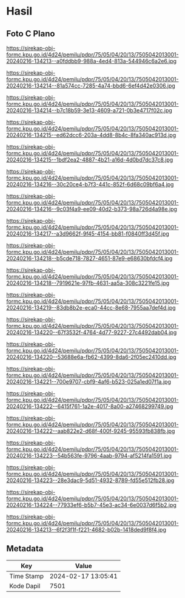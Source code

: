 # Hasil

## Foto C Plano

https://sirekap-obj-formc.kpu.go.id/4d24/pemilu/pdpr/75/05/04/20/13/7505042013001-20240216-134213--a0fddbb9-988a-4ed4-813a-544946c6a2e6.jpg

https://sirekap-obj-formc.kpu.go.id/4d24/pemilu/pdpr/75/05/04/20/13/7505042013001-20240216-134214--81a574cc-7285-4a74-bbd6-6ef4d42e0306.jpg

https://sirekap-obj-formc.kpu.go.id/4d24/pemilu/pdpr/75/05/04/20/13/7505042013001-20240216-134214--b7c18b59-3e13-4609-a721-0b3e4717f02c.jpg

https://sirekap-obj-formc.kpu.go.id/4d24/pemilu/pdpr/75/05/04/20/13/7505042013001-20240216-134215--ed62dcc6-203a-4dd8-8b4c-8fa340ac913d.jpg

https://sirekap-obj-formc.kpu.go.id/4d24/pemilu/pdpr/75/05/04/20/13/7505042013001-20240216-134215--1bdf2ea2-4887-4b21-a16d-4d0bd7dc37c8.jpg

https://sirekap-obj-formc.kpu.go.id/4d24/pemilu/pdpr/75/05/04/20/13/7505042013001-20240216-134216--30c20ce4-b7f3-441c-852f-6d68c09bf6a4.jpg

https://sirekap-obj-formc.kpu.go.id/4d24/pemilu/pdpr/75/05/04/20/13/7505042013001-20240216-134216--9c03f4a9-ee09-40d2-b373-98a726d4a98e.jpg

https://sirekap-obj-formc.kpu.go.id/4d24/pemilu/pdpr/75/05/04/20/13/7505042013001-20240216-134217--a3d9662f-9f45-4154-bb81-f0840ff3d45f.jpg

https://sirekap-obj-formc.kpu.go.id/4d24/pemilu/pdpr/75/05/04/20/13/7505042013001-20240216-134218--b5cde718-7827-4651-87e9-e68630bfdcf4.jpg

https://sirekap-obj-formc.kpu.go.id/4d24/pemilu/pdpr/75/05/04/20/13/7505042013001-20240216-134218--7919621e-97fb-4631-aa5a-308c3221fe15.jpg

https://sirekap-obj-formc.kpu.go.id/4d24/pemilu/pdpr/75/05/04/20/13/7505042013001-20240216-134219--83db8b2e-eca0-44cc-8e68-7955aa7def4d.jpg

https://sirekap-obj-formc.kpu.go.id/4d24/pemilu/pdpr/75/05/04/20/13/7505042013001-20240216-134220--67f3532f-4764-4d77-9227-27c4492dab04.jpg

https://sirekap-obj-formc.kpu.go.id/4d24/pemilu/pdpr/75/05/04/20/13/7505042013001-20240216-134220--53688e6a-fb62-4399-8da6-2f05ec2410dd.jpg

https://sirekap-obj-formc.kpu.go.id/4d24/pemilu/pdpr/75/05/04/20/13/7505042013001-20240216-134221--700e9707-cbf9-4af6-b523-025a1ed07f1a.jpg

https://sirekap-obj-formc.kpu.go.id/4d24/pemilu/pdpr/75/05/04/20/13/7505042013001-20240216-134222--6415f761-1a2e-4017-8a00-a27468299749.jpg

https://sirekap-obj-formc.kpu.go.id/4d24/pemilu/pdpr/75/05/04/20/13/7505042013001-20240216-134222--aab822e2-d68f-400f-9245-95593fb838fb.jpg

https://sirekap-obj-formc.kpu.go.id/4d24/pemilu/pdpr/75/05/04/20/13/7505042013001-20240216-134223--54b563fe-9796-4aab-9794-af5214fa1591.jpg

https://sirekap-obj-formc.kpu.go.id/4d24/pemilu/pdpr/75/05/04/20/13/7505042013001-20240216-134223--28e3dac9-5d51-4932-8789-fd55e512fb28.jpg

https://sirekap-obj-formc.kpu.go.id/4d24/pemilu/pdpr/75/05/04/20/13/7505042013001-20240216-134224--77933ef6-b5b7-45e3-ac34-6e0037d6f5b2.jpg

https://sirekap-obj-formc.kpu.go.id/4d24/pemilu/pdpr/75/05/04/20/13/7505042013001-20240216-134213--6f2f3f1f-f221-4682-b02b-1418ded9f8f4.jpg


## Metadata

| Key        | Value               |
| ---------- | ------------------- |
| Time Stamp | 2024-02-17 13:05:41 |
| Kode Dapil | 7501                |



